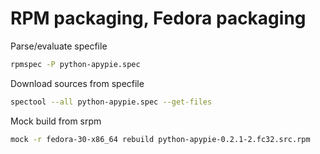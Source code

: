 # RPM packaging, Fedora packaging

Parse/evaluate specfile

```sh
rpmspec -P python-apypie.spec
```

Download sources from specfile

```sh
spectool --all python-apypie.spec --get-files
```

Mock build from srpm

```sh
mock -r fedora-30-x86_64 rebuild python-apypie-0.2.1-2.fc32.src.rpm
```

